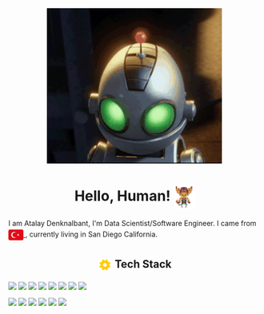<div id="header" align="center">
  <img src="https://raw.githubusercontent.com/atalaydenknalbant/atalaydenknalbant/main/clank.gif" width="350"/>
</div>

<h1 align="center">Hello, Human! <img src="https://raw.githubusercontent.com/atalaydenknalbant/atalaydenknalbant/main/Ratchet.gif" align="center" height="50"/> </h1>

I am Atalay Denknalbant, I'm Data Scientist/Software Engineer. I came from <a href="https://goturkiye.com/"> <img src="https://raw.githubusercontent.com/atalaydenknalbant/atalaydenknalbant/main/turkey.png" align="center" height="30"/> </a>
 , currently living in San Diego California.

<h2 align="center">  <img src="https://raw.githubusercontent.com/atalaydenknalbant/atalaydenknalbant/main/gear.gif" align="center" height="30"/> Tech Stack </h2>

<img src="https://img.shields.io/badge/Python-3776AB?style=for-the-badge&logo=python&logoColor=white" align="center"/> <img src="https://img.shields.io/badge/JavaScript-F7DF1E?style=for-the-badge&logo=javascript&logoColor=black" align="center" /> <img src="https://img.shields.io/badge/R-276DC3?style=for-the-badge&logo=r&logoColor=white" align="center"/> <img src="https://img.shields.io/badge/Java-5382a1?style=for-the-badge&logo=java&logoColor=white" align="center"/> <img src="https://img.shields.io/badge/TensorFlow-ED8B00?style=for-the-badge&logo=TensorFlow&logoColor=white" align="center"/> <img src="https://img.shields.io/badge/PostgreSQL-316192?style=for-the-badge&logo=postgresql&logoColor=white" align="center"/> <img src="https://img.shields.io/badge/MongoDB-4EA94B?style=for-the-badge&logo=mongodb&logoColor=white" align="center"/> <img src="https://img.shields.io/badge/Amazon_AWS-232F3E?style=for-the-badge&logo=amazon-aws&logoColor=white" align="center"/> 

<img src="https://img.shields.io/badge/Microsoft_Excel-217346?style=for-the-badge&logo=microsoft-excel&logoColor=white" align="center"/> <img src="https://img.shields.io/badge/Tableau-1B457F?style=for-the-badge&logo=Tableau&logoColor=white" align="center"/> <img src="https://img.shields.io/badge/Node.js-43853D?style=for-the-badge&logo=node.js&logoColor=white" align="center"/> <img src="https://img.shields.io/badge/React-20232A?style=for-the-badge&logo=react&logoColor=61DAFB" align="center"/> <img src="https://img.shields.io/badge/Hadoop-F7DF1E?style=for-the-badge&logo=ApacheHadoop&logoColor=black" align="center"/> <img src="https://img.shields.io/badge/Spark-808080?style=for-the-badge&logo=Apache%20Spark&logoColor=white" align="center"/>   
  
 










<!--
**atalaydenknalbant/atalaydenknalbant** is a ✨ _special_ ✨ repository because its `README.md` (this file) appears on your GitHub profile.

Here are some ideas to get you started:

- 🔭 I’m currently working on ...
- 🌱 I’m currently learning ...
- 👯 I’m looking to collaborate on ...
- 🤔 I’m looking for help with ...
- 💬 Ask me about ...
- 📫 How to reach me: ...
- 😄 Pronouns: ...
- ⚡ Fun fact: ...
-->
